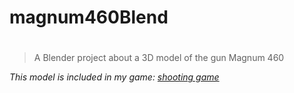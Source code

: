 # magnum460Blend
#

>A Blender project about a 3D model of the gun Magnum 460

*This model is included in my game: [shooting game](https://github.com/TheGoodFella/ShootingGame)*
